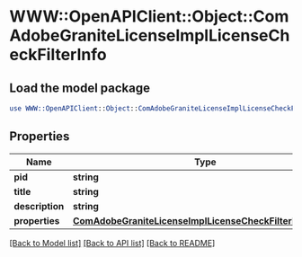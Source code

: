 # WWW::OpenAPIClient::Object::ComAdobeGraniteLicenseImplLicenseCheckFilterInfo

## Load the model package
```perl
use WWW::OpenAPIClient::Object::ComAdobeGraniteLicenseImplLicenseCheckFilterInfo;
```

## Properties
Name | Type | Description | Notes
------------ | ------------- | ------------- | -------------
**pid** | **string** |  | [optional] 
**title** | **string** |  | [optional] 
**description** | **string** |  | [optional] 
**properties** | [**ComAdobeGraniteLicenseImplLicenseCheckFilterProperties**](ComAdobeGraniteLicenseImplLicenseCheckFilterProperties.md) |  | [optional] 

[[Back to Model list]](../README.md#documentation-for-models) [[Back to API list]](../README.md#documentation-for-api-endpoints) [[Back to README]](../README.md)


